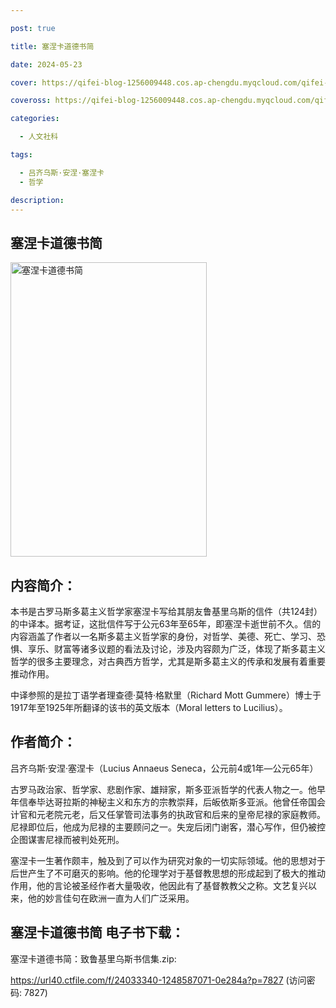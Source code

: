 ```yaml
---

post: true

title: 塞涅卡道德书简

date: 2024-05-23

cover: https://qifei-blog-1256009448.cos.ap-chengdu.myqcloud.com/qifei-blog/6636e8780ea9cb1403d4400f.jpg

coveross: https://qifei-blog-1256009448.cos.ap-chengdu.myqcloud.com/qifei-blog/6636e8780ea9cb1403d4400f.jpg

categories:

  - 人文社科

tags:

  - 吕齐乌斯·安涅·塞涅卡
  - 哲学

description:
---
```


##  塞涅卡道德书简

<img alt="塞涅卡道德书简 " class="aligncenter loading" data-was-processed="true" decoding="async" fetchpriority="high" height="471" src="https://qifei-blog-1256009448.cos.ap-chengdu.myqcloud.com/qifei-blog/6636e8780ea9cb1403d4400f.jpg " style="cursor: zoom-in;" width="314"/>

## 内容简介：

本书是古罗马斯多葛主义哲学家塞涅卡写给其朋友鲁基里乌斯的信件（共124封）的中译本。据考证，这批信件写于公元63年至65年，即塞涅卡逝世前不久。信的内容涵盖了作者以一名斯多葛主义哲学家的身份，对哲学、美德、死亡、学习、恐惧、享乐、财富等诸多议题的看法及讨论，涉及内容颇为广泛，体现了斯多葛主义哲学的很多主要理念，对古典西方哲学，尤其是斯多葛主义的传承和发展有着重要推动作用。

中译参照的是拉丁语学者理查德·莫特·格默里（Richard Mott Gummere）博士于1917年至1925年所翻译的该书的英文版本（Moral letters to Lucilius）。

## 作者简介：

吕齐乌斯·安涅·塞涅卡（Lucius Annaeus Seneca，公元前4或1年―公元65年）

古罗马政治家、哲学家、悲剧作家、雄辩家，斯多亚派哲学的代表人物之一。他早年信奉毕达哥拉斯的神秘主义和东方的宗教崇拜，后皈依斯多亚派。他曾任帝国会计官和元老院元老，后又任掌管司法事务的执政官和后来的皇帝尼禄的家庭教师。尼禄即位后，他成为尼禄的主要顾问之一。失宠后闭门谢客，潜心写作，但仍被控企图谋害尼禄而被判处死刑。

塞涅卡一生著作颇丰，触及到了可以作为研究对象的一切实际领域。他的思想对于后世产生了不可磨灭的影响。他的伦理学对于基督教思想的形成起到了极大的推动作用，他的言论被圣经作者大量吸收，他因此有了基督教教父之称。文艺复兴以来，他的妙言佳句在欧洲一直为人们广泛采用。

## 塞涅卡道德书简 电子书下载：
塞涅卡道德书简：致鲁基里乌斯书信集.zip: 

https://url40.ctfile.com/f/24033340-1248587071-0e284a?p=7827 (访问密码: 7827)
